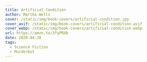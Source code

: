 ```yaml
---
title: Artificial Condition
author: Martha Wells
cover: /static/img/book-covers/artificial-condition.jpg
cover_avif: /static/img/book-covers/artificial-condition.avif
cover_webp: /static/img/book-covers/artificial-condition.webp
url: https://amzn.to/3fyPRXb
date: 2020-04-28
tags:
  - Science Fiction
  - Murderbot
---
```


